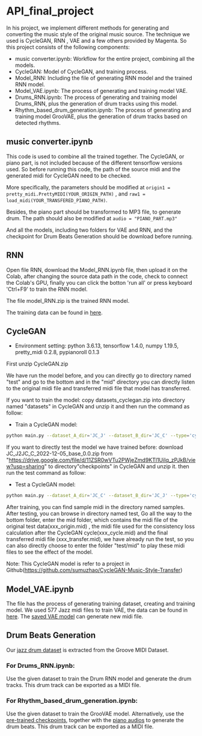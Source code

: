 # API_final_project
In his project, we implement different methods for generating and converting the music style of the original music source. The technique we used is CycleGAN, RNN , VAE  and a few others provided by Magenta. So this project consists of the following components:
* music converter.ipynb: Workflow for the entire project, combining all the models.
* CycleGAN: Model of CycleGAN, and training process.
* Model_RNN: Including the file of generating RNN model and the trained RNN model.
* Model_VAE.ipynb: The process of generating and training model VAE.
* Drums_RNN.ipynb: The process of generating and training model Drums_RNN, plus the generation of drum tracks using this model.
* Rhythm_based_drum_generation.ipynb: The process of generating and training model GrooVAE, plus the generation of drum tracks based on detected rhythms.


## music converter.ipynb
This code is used to combine all the trained together. The CycleGAN, or piano part, is not included because of the different tensorflow versions used. So before running this code, the path of the source midi and the generated midi for CycleGAN need to be checked.

More specifically, the parameters should be modified at 
`origin1 = pretty_midi.PrettyMIDI(YOUR_ORIGIN_PATH)`
, and 
`raw1 = load_midi(YOUR_TRANSFERED_PIANO_PATH)`.

Besides, the piano part should be transformed to MP3 file, to generate drum. The path should also be modified at `audio = "PIANO_PART.mp3"`

And all the models, including two folders for VAE and RNN, and the checkpoint for Drum Beats Generation should be download before running.

## RNN
Open file RNN, download the Model_RNN.ipynb file, then upload it on the Colab, after changing the source data path in the code, check to connect the Colab's GPU, finally you can click the botton 'run all' or press keyboard 'Ctrl+F9' to train the RNN model.

The file model_RNN.zip is the trained RNN model.

The training data can be found in [here](https://jazzomat.hfm-weimar.de/dbformat/dboverview.html).

## CycleGAN
- Environment setting:
python 3.6.13,
tensorflow 1.4.0,
numpy 1.19.5,
pretty_midi 0.2.8,
pypianoroll 0.1.3

First unzip CycleGAN.zip

We have run the model before, and you can directly go to directory named "test" and go to the bottom and in
the "mid" directory you can directly listen to the original midi file and transferred midi file that model has transferred.

If you want to train the model: 
copy datasets_cyclegan.zip into directory named "datasets" in CycleGAN and unzip it and then run the command as follow:
- Train a CycleGAN model:
```bash
python main.py --dataset_A_dir='JC_J' --dataset_B_dir='JC_C' --type='cyclegan' --model='base' --sigma_d=0 --phase='train'
```
If you want to directly test the model we have trained before:
download JC_J2JC_C_2022-12-05_base_0.0.zip from "https://drive.google.com/file/d/11ZSR0wVTu2PWjeZmd9KTl1UiIq_zPJkB/view?usp=sharing"
to directory"checkpoints" in CycleGAN and unzip it. then run the test command as follow:
- Test a CycleGAN model:
```bash
python main.py --dataset_A_dir='JC_C' --dataset_B_dir='JC_J' --type='cyclegan' --model='base' --sigma_d=0 --phase='test' --which_direction='AtoB'
```
After training, you can find sample midi in the directory named samples.
After testing, you can browse in directory named test, Go all the way to the bottom folder, enter the mid folder, which contains the midi file of the 
original test data(xxx_origin.mid) , the midi file used for the consistency loss calculation after the CycleGAN cycle(xxx_cycle.mid) and the final transferred 
midi file (xxx_transfer.mid), we have already run the test, so you can also directly choose to enter the folder "test/mid" to play these midi files to see the effect of the model.

Note: This CycleGAN model is refer to a project in Github(https://github.com/sumuzhao/CycleGAN-Music-Style-Transfer)


## Model_VAE.ipynb
The file has the process of generating training dataset, creating and training model. We used 577 Jazz midi files to train VAE, the data can be found in [here](https://drive.google.com/file/d/1xksnOS46bODSO5KCXClWml62pFDMSVs2/view?usp=sharing). The [saved VAE model](https://drive.google.com/drive/folders/1SxSvm-Sb2oyRVAC6BfBhctF5h8qmLsWc?usp=sharing) can generate new midi file.



## Drum Beats Generation
Our [jazz drum dataset](https://drive.google.com/drive/folders/1yZLWngJaPGHvzYkk1-NpkQiJE5bJePuF?usp=share_link) is extracted from the Groove MIDI Dataset. 
### For Drums_RNN.ipynb:
Use the given dataset to train the Drum RNN model and generate the drum tracks. This drum track can be exported as a MIDI file.
### For Rhythm_based_drum_generation.ipynb:
Use the given dataset to train the GrooVAE model. 
Alternatively, use the [pre-trained checkpoints](https://drive.google.com/drive/folders/1dVZJJV39-RuQaWFAPgRLkGIJAmHTiKT6?usp=share_link), together with the [piano audios](https://drive.google.com/drive/folders/1e5Em3_YSPlXW3_IEvppskGIqBFwzllTY?usp=share_link) to generate the drum beats. This drum track can be exported as a MIDI file.
